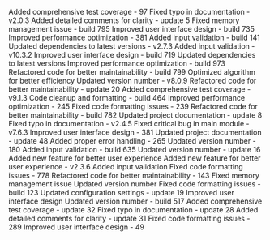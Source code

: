 
Added comprehensive test coverage - 97
Fixed typo in documentation - v2.0.3
Added detailed comments for clarity - update 5
Fixed memory management issue - build 795
Improved user interface design - build 735
Improved performance optimization - 381
Added input validation - build 141
Updated dependencies to latest versions - v2.7.3
Added input validation - v10.3.2
Improved user interface design - build 719
Updated dependencies to latest versions
Improved performance optimization - build 973
Refactored code for better maintainability - build 799
Optimized algorithm for better efficiency
Updated version number - v8.0.9
Refactored code for better maintainability - update 20
Added comprehensive test coverage - v9.1.3
Code cleanup and formatting - build 464
Improved performance optimization - 245
Fixed code formatting issues - 239
Refactored code for better maintainability - build 782
Updated project documentation - update 8
Fixed typo in documentation - v2.4.5
Fixed critical bug in main module - v7.6.3
Improved user interface design - 381
Updated project documentation - update 48
Added proper error handling - 265
Updated version number - 180
Added input validation - build 635
Updated version number - update 16
Added new feature for better user experience
Added new feature for better user experience - v2.3.6
Added input validation
Fixed code formatting issues - 778
Refactored code for better maintainability - 143
Fixed memory management issue
Updated version number
Fixed code formatting issues - build 123
Updated configuration settings - update 19
Improved user interface design
Updated version number - build 517
Added comprehensive test coverage - update 32
Fixed typo in documentation - update 28
Added detailed comments for clarity - update 31
Fixed code formatting issues - 289
Improved user interface design - 49

